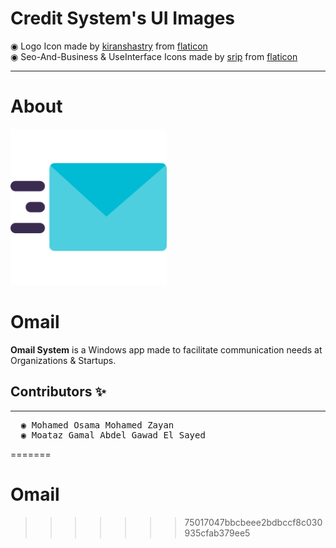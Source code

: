 # __Credit System's UI Images__
&#9673; Logo Icon made by [kiranshastry](https://www.flaticon.com/authors/kiranshastry) from [flaticon](www.flaticon.com)<br>
&#9673; Seo-And-Business & UseInterface Icons made by [srip](https://www.flaticon.com/authors/srip) from [flaticon](www.flaticon.com)
_________
# __About__
<img src="Images-Omail/Logo.png" alt="Icon" width="250" height = "250"/> <h1>Omail</h1>

**Omail System** is a Windows app made to facilitate communication needs at Organizations & Startups.

## Contributors ✨

__________________
<pre>
  &#9673; Mohamed Osama Mohamed Zayan 
  &#9673; Moataz Gamal Abdel Gawad El Sayed  
</pre>
=======
# Omail
>>>>>>> 75017047bbcbeee2bdbccf8c030935cfab379ee5
